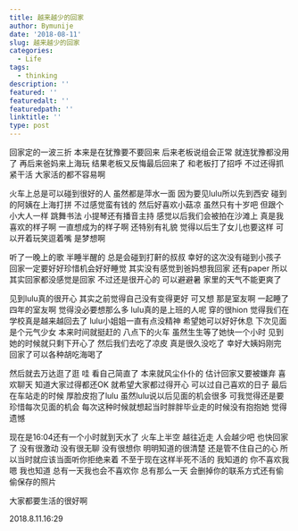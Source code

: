 ```yaml
---
title: 越来越少的回家
author: Bymunije
date: '2018-08-11'
slug: 越来越少的回家
categories:
  - Life
tags:
  - thinking
description: ''
featured: ''
featuredalt: ''
featuredpath: ''
linktitle: ''
type: post
---
```

回家定的一波三折  本来是在犹豫要不要回来  后来老板说组会正常  就连犹豫都没用了 再后来爸妈来上海玩 结果老板又反悔最后回来了 和老板打了招呼  不过还得抓紧干活  大家活的都不容易啊

 火车上总是可以碰到很好的人  虽然都是萍水一面  因为要见lulu所以先到西安  碰到的阿姨在上海打拼 不过感觉蛮有钱的  然后好喜欢小菇凉  虽然只有十岁吧  但跟个小大人一样  跳舞书法 小提琴还有播音主持  感觉以后我们会被拍在沙滩上  真是我喜欢的样子啊  一直想成为的样子啊  还特别有礼貌  觉得以后生了女儿也要这样  可以开着玩笑逗着嘴  是梦想啊

听了一晚上的歌  半睡半醒的  总是会碰到打鼾的叔叔  幸好的这次没有碰到小孩子  回家一定要好好珍惜机会好好睡觉 其实没有感觉到爸妈想我回家  还有paper 所以其实回家都没感觉是回家  不过还是很开心的  可以避避暑  家里的天气不能更爽了

见到lulu真的很开心  其实之前觉得自己没有变得更好  可又想  那是室友啊  一起睡了四年的室友啊  觉得没必要想那么多  lulu真的是上班的人呢  穿的很hion  觉得我们在学校真是越来越回去了  lulu小姐姐一直有点没精神  希望她可以好好休息  下次见面是个元气少女  本来时间就挺赶的  八点下的火车  虽然生生等了她快一个小时  见到她的时候就只剩下开心了  然后我们去吃了凉皮  真是很久没吃了  幸好大姨妈刚完  回家了可以各种胡吃海喝了

然后就去万达逛了逛  哇  看自己简直了  本来就风尘仆仆的  估计回家又要被嫌弃  喜欢聊天  知道大家过得都还OK    就希望大家都过得开心  可以过自己喜欢的日子  最后在车站走的时候  厚脸皮抱了lulu  虽然lulu说以后见面的机会很多  可我觉得还是要珍惜每次见面的机会  每次这种时候就想起当时胖胖毕业走的时候没有抱抱她  觉得遗憾

现在是16:04还有一个小时就到天水了 火车上半空  越往近走  人会越少吧  也快回家了  没有很激动  没有很无聊  没有很想你 明明知道的很清楚  还是管不住自己的心  所以当时就应该当面听你拒绝来着  不至于现在这样半死不活的  我知道的  你不喜欢我  嗯  我也知道  总有一天我也会不喜欢你 总有那么一天 会删掉你的联系方式还有偷偷保存的照片

大家都要生活的很好啊

2018.8.11.16:29
